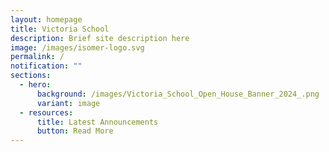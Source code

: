 ```yaml
---
layout: homepage
title: Victoria School
description: Brief site description here
image: /images/isomer-logo.svg
permalink: /
notification: ""
sections:
  - hero:
      background: /images/Victoria_School_Open_House_Banner_2024_.png
      variant: image
  - resources:
      title: Latest Announcements
      button: Read More
---
```

